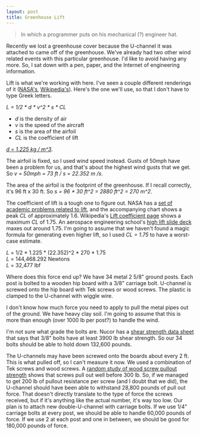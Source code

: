 ```yaml
---
layout: post
title: Greenhouse Lift
---
```


> In which a programmer puts on his mechanical (?) engineer hat.

Recently we lost a greenhouse cover because the U-channel it was attached to came off of the greenhouse. We've already had two other wind related events with this particular greenhouse. I'd like to avoid having any more. So, I sat down with a pen, paper, and the Internet of engineering information.

Lift is what we're working with here. I've seen a couple different renderings of it ([NASA's](https://www.grc.nasa.gov/www/k-12/WindTunnel/Activities/lift_formula.html), [Wikipedia's](https://en.wikipedia.org/wiki/Lift_(force)#Lift_coefficient)). Here's the one we'll use, so that I don't have to type Greek letters.

*L = 1/2 \* d \* v^2 \* s \* CL*

* *d* is the density of air
* *v* is the speed of the aircraft
* *s* is the area of the airfoil
* *CL* is the coefficient of lift

[*d = 1.225 kg / m^3*](https://en.wikipedia.org/wiki/International_Standard_Atmosphere).

The airfoil is fixed, so I used wind speed instead. Gusts of 50mph have been a problem for us, and that's about the highest wind gusts that we get. So *v = 50mph = 73 ft / s = 22.352 m /s*.

The area of the airfoil is the footprint of the greenhouse. If I recall correctly, it's 96 ft x 30 ft. So *s = 96 * 30 ft^2 = 2880 ft^2 = 270 m^2*.

The coefficient of lift is a tough one to figure out. NASA has a [set of academic problems related to lift](https://www.grc.nasa.gov/www/k-12/WindTunnel/Activities/lift_formula.html), and the accompanying chart shows a peak *CL* of approximately 1.6. Wikipedia's [Lift coefficient page](https://en.wikipedia.org/wiki/Lift_coefficient) shows a maximum *CL* of 1.75. An aerospace engineering school's [high lift slide deck](http://www.dept.aoe.vt.edu/~mason/Mason_f/HiLiftPresPt1.pdf) maxes out around 1.75. I'm going to assume that we haven't found a magic formula for generating even higher lift, so I used *CL = 1.75* to have a worst-case estimate.

*L* = 1/2 * 1.225 * (22.352)^2 * 270 * 1.75<br>
*L* = 144,468.292 Newtons<br>
*L* = 32,477 lbf<br>

Where does this force end up? We have 34 metal 2 5/8" ground posts. Each post is bolted to a wooden hip board with a 3/8" carriage bolt. U-channel is screwed onto the hip board with Tek screws or wood screws. The plastic is clamped to the U-channel with wiggle wire.

I don't know how much force you need to apply to pull the metal pipes out of the ground. We have heavy clay soil. I'm going to assume that this is more than enough (over 1000 lb per post?) to handle the wind.

I'm not sure what grade the bolts are. Nucor has a [shear strength data sheet](https://www.nucor-fastener.com/Files/PDFs/TechDataSheets/TDS_013_Shear_Strength.pdf) that says that 3/8" bolts have at least 3900 lb shear strength. So our 34 bolts should be able to hold down 132,600 pounds.

The U-channels may have been screwed onto the boards about every 2 ft. This is what pulled off, so I can't measure it now. We used a combination of Tek screws and wood screws. A [random study of wood screw pullout strength](http://www.9wood.com/files/rd_reports/screw_withdrawl.pdf) shows that screws pull out well before 300 lb. So, if we managed to get 200 lb of pullout resistance per screw (and I doubt that we did), the U-channel should have been able to withstand 28,800 pounds of pull out force. That doesn't directly translate to the type of force the screws received, but if it's anything like the actual number, it's way too low. Our plan is to attach new double-U-channel with carriage bolts. If we use 1/4" carriage bolts at every post, we should be able to handle 60,000 pounds of force. If we use 2 at each post and one in between, we should be good for 180,000 pounds of force.
